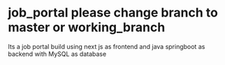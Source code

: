 # job_portal  please change branch to master or working_branch
Its a job portal build using next js as frontend and java springboot as backend with MySQL as database
